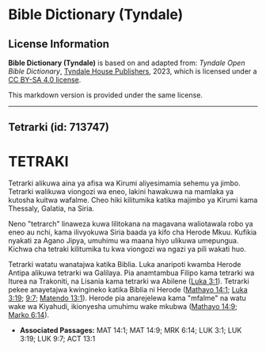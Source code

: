 # Bible Dictionary (Tyndale)

## License Information

**Bible Dictionary (Tyndale)** is based on and adapted from: _Tyndale Open Bible Dictionary_, [Tyndale House Publishers](https://tyndaleopenresources.com/), 2023, which is licensed under a [CC BY-SA 4.0 license](https://creativecommons.org/licenses/by-sa/4.0/legalcode.en).

This markdown version is provided under the same license.



--------------------------------

## Tetrarki (id: 713747)

TETRAKI
=======

Tetrarki alikuwa aina ya afisa wa Kirumi aliyesimamia sehemu ya jimbo. Tetrarki walikuwa viongozi wa eneo, lakini hawakuwa na mamlaka ya kutosha kuitwa wafalme. Cheo hiki kilitumika katika majimbo ya Kirumi kama Thessaly, Galatia, na Siria.

Neno "tetrarch" linaweza kuwa lilitokana na magavana waliotawala robo ya eneo au nchi, kama ilivyokuwa Siria baada ya kifo cha Herode Mkuu. Kufikia nyakati za Agano Jipya, umuhimu wa maana hiyo ulikuwa umepungua. Kichwa cha tetraki kilitumika tu kwa viongozi wa ngazi ya pili wakati huo.

Tetrarki watatu wanatajwa katika Biblia. Luka anaripoti kwamba Herode Antipa alikuwa tetrarki wa Galilaya. Pia anamtambua Filipo kama tetrarki wa Iturea na Trakoniti, na Lisania kama tetrarki wa Abilene ([Luka 3:1](https://ref.ly/Luke3:1)). Tetrarki pekee anayetajwa kwingineko katika Biblia ni Herode ([Mathayo 14:1](https://ref.ly/Matt14:1); [Luka 3:19](https://ref.ly/Luke3:19); [9:7](https://ref.ly/Luke9:7); [Matendo 13:1](https://ref.ly/Acts13:1)). Herode pia anarejelewa kama "mfalme" na watu wake wa Kiyahudi, ikionyesha umuhimu wake mkubwa ([Mathayo 14:9](https://ref.ly/Matt14:9); [Marko 6:14](https://ref.ly/Mark6:14)).

* **Associated Passages:** MAT 14:1; MAT 14:9; MRK 6:14; LUK 3:1; LUK 3:19; LUK 9:7; ACT 13:1

